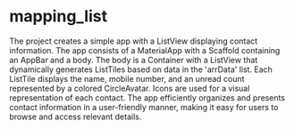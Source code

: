 # mapping_list
The project creates a simple app with a ListView displaying contact information. The app consists of a MaterialApp with a Scaffold containing an AppBar and a body. The body is a Container with a ListView that dynamically generates ListTiles based on data in the 'arrData' list. Each ListTile displays the name, mobile number, and an unread count represented by a colored CircleAvatar. Icons are used for a visual representation of each contact. The app efficiently organizes and presents contact information in a user-friendly manner, making it easy for users to browse and access relevant details.
